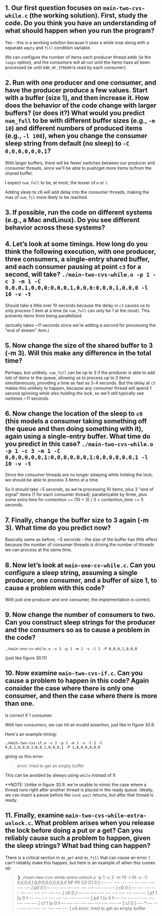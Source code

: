 ## 1. Our first question focuses on `main-two-cvs-while.c` (the working solution). First, study the code. Do you think you have an understanding of what should happen when you run the program?

Yes - this is a working solution because it uses a while loop along with a separate `empty` and `fill` condition variable.

We can configure the number of items each producer thread adds (ie the `loops` option), and the consumers will all run until the items have all been processed (ie until `END_OF_STREAM` is read by each consumer).


## 2. Run with one producer and one consumer, and have the producer produce a few values. Start with a buffer (size 1), and then increase it. How does the behavior of the code change with larger buffers? (or does it?) What would you predict `num_full` to be with different buffer sizes (e.g., `-m 10`) and different numbers of produced items (e.g., `-l 100`), when you change the consumer sleep string from default (no sleep) to `-C 0,0,0,0,0,0,1`?

With larger buffers, there will be fewer switches between our producer and consumer threads, since we'll be able to push/get more items to/from the shared buffer.

I expect `num_full` to be, at most, the lesser of `m` or `l`.

Adding sleep to c6 will add delay into the consumer threads, making the max of `num_fil` more likely to be reached.



## 3. If possible, run the code on different systems (e.g., a Mac andLinux). Do you see different behavior across these systems?

## 4. Let’s look at some timings. How long do you think the following execution, with one producer, three consumers, a single-entry shared buffer, and each consumer pausing at point `c3` for a second, will take? `./main-two-cvs-while.o -p 1 -c 3 -m 1 -C 0,0,0,1,0,0,0:0,0,0,1,0,0,0:0,0,0,1,0,0,0 -l 10 -v -t`

Should take a little over 10 seconds because the delay in `c3` causes us to only process 1 item at a time (ie `num_full` can only be 1 at the most). This prevents items from being parallelized.

(actually takes ~11 seconds since we're adding a second for processing the "end of stream" item.)

## 5. Now change the size of the shared buffer to 3 (-m 3). Will this make any difference in the total time?

Perhaps, but unlikely. `num_full` can be up to 3 if the producer is able to add lots of items to the queue, allowing us to process up to 3 items simultaneously, providing a time as fast as 3-4 seconds. But the delay at `c3` makes this unlikely to happen, because any consumer thread will spend 1 second spinning *while also holding the lock*, so we'll still typically see runtimes ~11 seconds.


## 6. Now change the location of the sleep to `c6` (this models a consumer taking something off the queue and then doing something with it), again using a single-entry buffer. What time do you predict in this case? `./main-two-cvs-while.o -p 1 -c 3 -m 1 -C 0,0,0,0,0,0,1:0,0,0,0,0,0,1:0,0,0,0,0,0,1 -l 10 -v -t`

Since the consumer threads are no longer sleeping while holding the lock, we should be able to process 3 items at a time.

So it should take ~5 seconds, as we're processing 10 items, plus 3 "end of signal" items (1 for each consumer thread), parallelizable by three, plus some extra time for contention ~= (10 + 3) / 3 + contention_time ~= 5 seconds.


## 7. Finally, change the buffer size to 3 again (-m 3). What time do you predict now?

Basically same as before, ~5 seconds - the size of the buffer has little effect because the number of consumer threads is driving the number of threads we can process at the same time.


## 8. Now let’s look at `main-one-cv-while.c`.  Can you configure a sleep string, assuming a single producer, one consumer, and a buffer of size 1, to cause a problem with this code?

With just one producer and one consumer, the implementation is correct.


## 9. Now change the number of consumers to two. Can you construct sleep strings for the producer and the consumers so as to cause a problem in the code?


`./main-one-cv-while.o -c 2 -p 1 -m 1 -v -l 1 -P 0,0,0,1,0,0,0`

(just like figure 30.11)



## 10. Now examine `main-two-cvs-if.c`. Can you cause a problem to happen in this code? Again consider the case where there is only one consumer, and then the case where there is more than one.

Is correct if 1 consumer.

With two consumers, we can hit an invalid assertion, just like in figure 30.9.

Here's an example timing:

`./main-two-cvs-if.o -c 2 -p 1 -m 1 -v -l 2 -C 0,0,1,0,0,0,1:0,0,1,0,0,0,1 -P 1,0,0,0,0,0,0`

giving us this error:

> error: tried to get an empty buffer

This can be avoided by always using `while` instead of if.


**NOTE: Unlike in figure 30.9, we're unable to mimic the case where a thread runs right after another thread is placed in the ready queue. Ideally, we can insert a pause before the `Cond_wait` returns, but after that thread is ready.


## 11. Finally, examine `main-two-cvs-while-extra-unlock.c`. What problem arises when you release the lock before doing a put or a get? Can you reliably cause such a problem to happen, given the sleep strings? What bad thing can happen?

There is a critical section in `do_get` and `do_fill` that can cause an error. I can't reliably make this happen, but here is an example of when this comes up:

> ❯ ./main-two-cvs-while-extra-unlock.o -p 1 -c 2 -m 10 -l 10 -v -C 0,0,0,0,1,0,0:0,0,0,0,0,0,0
>  NF                                                     P0 C0 C1
>   0 [*---  ---  ---  ---  ---  ---  ---  ---  ---  --- ] p0
>   0 [*---  ---  ---  ---  ---  ---  ---  ---  ---  --- ]    c0
>   0 [*---  ---  ---  ---  ---  ---  ---  ---  ---  --- ]       c0
>   0 [*---  ---  ---  ---  ---  ---  ---  ---  ---  --- ] p1
>   1 [u  0 f---  ---  ---  ---  ---  ---  ---  ---  --- ] p4
>   1 [u  0 f---  ---  ---  ---  ---  ---  ---  ---  --- ]    c1
>   1 [u  0 f---  ---  ---  ---  ---  ---  ---  ---  --- ]       c1
>   0 [ --- *---  ---  ---  ---  ---  ---  ---  ---  --- ]    c4
> error: tried to get an empty buffer


